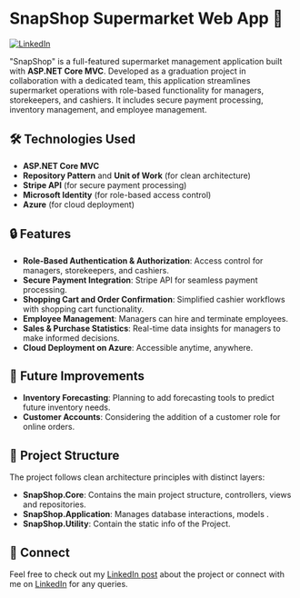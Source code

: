# SnapShop Supermarket Web App 🛒

[![LinkedIn](https://img.shields.io/badge/LinkedIn-Connect-blue)](https://www.linkedin.com/in/abanoub-saweris/)

"SnapShop" is a full-featured supermarket management application built with **ASP.NET Core MVC**. Developed as a graduation project in collaboration with a dedicated team, this application streamlines supermarket operations with role-based functionality for managers, storekeepers, and cashiers. It includes secure payment processing, inventory management, and employee management.

## 🛠️ Technologies Used

- **ASP.NET Core MVC**
- **Repository Pattern** and **Unit of Work** (for clean architecture)
- **Stripe API** (for secure payment processing)
- **Microsoft Identity** (for role-based access control)
- **Azure** (for cloud deployment)

## 🔒 Features

- **Role-Based Authentication & Authorization**: Access control for managers, storekeepers, and cashiers.
- **Secure Payment Integration**: Stripe API for seamless payment processing.
- **Shopping Cart and Order Confirmation**: Simplified cashier workflows with shopping cart functionality.
- **Employee Management**: Managers can hire and terminate employees.
- **Sales & Purchase Statistics**: Real-time data insights for managers to make informed decisions.
- **Cloud Deployment on Azure**: Accessible anytime, anywhere.

## 🚀 Future Improvements

- **Inventory Forecasting**: Planning to add forecasting tools to predict future inventory needs.
- **Customer Accounts**: Considering the addition of a customer role for online orders.

## 📂 Project Structure

The project follows clean architecture principles with distinct layers:

- **SnapShop.Core**: Contains the main project structure, controllers, views and repositories.
- **SnapShop.Application**: Manages database interactions, models .
- **SnapShop.Utility**: Contain the static info of the Project.


## 🤝 Connect

Feel free to check out my [LinkedIn post](https://www.linkedin.com/posts/abanoub-saweris_project-launch-snapshop-supermarket-activity-7258458344288346112-t7J1?utm_source=share&utm_medium=member_desktop) about the project or connect with me on [LinkedIn](https://www.linkedin.com/in/abanoub-saweris/) for any queries.
